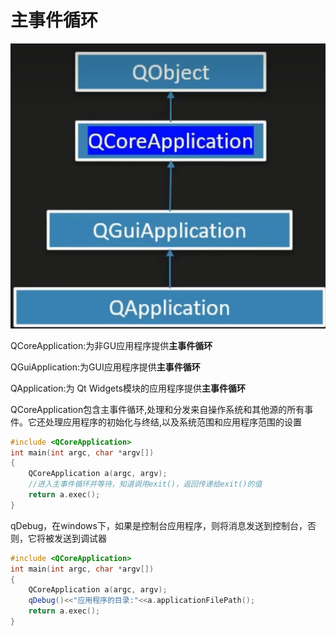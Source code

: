 # 主事件循环

![image-20220904145627838](img/QT入门.assets/image-20220904145627838.png)

QCoreApplication:为非GU应用程序提供**主事件循环**

QGuiApplication:为GUI应用程序提供**主事件循环**

QApplication:为 Qt Widgets模块的应用程序提供**主事件循环**

QCoreApplication包含主事件循环,处理和分发来自操作系统和其他源的所有事件。它还处理应用程序的初始化与终结,以及系统范围和应用程序范围的设置

```c++
#include <QCoreApplication>
int main(int argc, char *argv[])
{
    QCoreApplication a(argc, argv);
    //进入主事件循环并等待，知道调用exit()，返回传递给exit()的值
    return a.exec();
}

```

qDebug，在windows下，如果是控制台应用程序，则将消息发送到控制台，否则，它将被发送到调试器

```c++
#include <QCoreApplication>
int main(int argc, char *argv[])
{
    QCoreApplication a(argc, argv);
    qDebug()<<"应用程序的目录:"<<a.applicationFilePath();
    return a.exec();
}

```

